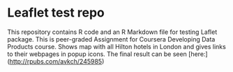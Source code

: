 # Leaflet test repo

This repository contains R code and an R Markdown file for testing Laflet package. This is peer-graded Assignment for Coursera Developing Data Products course.
Shows map with all Hilton hotels in London and gives links to their webpages in popup icons.
The final result can be seen [here:] (http://rpubs.com/avkch/245985)